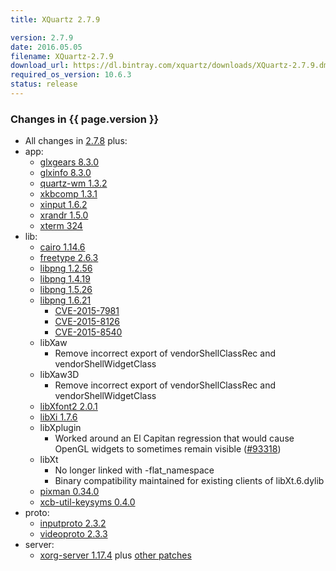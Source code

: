 ```yaml
---
title: XQuartz 2.7.9

version: 2.7.9
date: 2016.05.05
filename: XQuartz-2.7.9
download_url: https://dl.bintray.com/xquartz/downloads/XQuartz-2.7.9.dmg
required_os_version: 10.6.3
status: release
---
```


### Changes in {{ page.version }} ###
  * All changes in [2.7.8](XQuartz-2.7.8.html) plus:
  * app:
    * [glxgears 8.3.0](https://lists.freedesktop.org/archives/mesa-announce/2015-December/000191.html)
    * [glxinfo 8.3.0](https://lists.freedesktop.org/archives/mesa-announce/2015-December/000191.html)
    * [quartz-wm 1.3.2](https://github.com/XQuartz/quartz-wm/releases/tag/quartz-wm-1.3.2)
    * [xkbcomp 1.3.1](https://lists.x.org/archives/xorg-announce/2015-November/002653.html)
    * [xinput 1.6.2](https://lists.x.org/archives/xorg-announce/2015-October/002643.html)
    * [xrandr 1.5.0](https://lists.freedesktop.org/archives/xorg-announce/2016-February/002677.html)
    * [xterm 324](https://lists.freedesktop.org/archives/xorg/2016-March/057959.html)
  * lib:
    * [cairo 1.14.6](http://cairographics.org/news/cairo-1.14.6)
    * [freetype 2.6.3](http://sourceforge.net/projects/freetype/files/freetype2/2.6.3)
    * [libpng 1.2.56](http://downloads.sourceforge.net/libpng/libpng12/1.2.56/libpng-1.2.56-README.txt)
    * [libpng 1.4.19](http://downloads.sourceforge.net/libpng/libpng14/1.4.19/libpng-1.4.19-README.txt)
    * [libpng 1.5.26](http://downloads.sourceforge.net/libpng/libpng15/1.5.26/libpng-1.5.26-README.txt)
    * [libpng 1.6.21](http://downloads.sourceforge.net/libpng/libpng16/1.6.21/libpng-1.6.21-README.txt)
      * [CVE-2015-7981](https://cve.mitre.org/cgi-bin/cvename.cgi?name=CVE-2015-7981)
      * [CVE-2015-8126](https://cve.mitre.org/cgi-bin/cvename.cgi?name=CVE-2015-8126)
      * [CVE-2015-8540](https://cve.mitre.org/cgi-bin/cvename.cgi?name=CVE-2015-8540)
    * libXaw
      * Remove incorrect export of vendorShellClassRec and vendorShellWidgetClass
    * libXaw3D
      * Remove incorrect export of vendorShellClassRec and vendorShellWidgetClass
    * [libXfont2 2.0.1](https://lists.x.org/archives/xorg-announce/2015-December/002663.html)
    * [libXi 1.7.6](https://lists.x.org/archives/xorg-announce/2015-December/002664.html)
    * libXplugin
      * Worked around an El Capitan regression that would cause OpenGL widgets to sometimes remain visible ([#93318](https://bugs.freedesktop.org/show_bug.cgi?id=93318))
    * libXt
      * No longer linked with -flat_namespace
      * Binary compatibility maintained for existing clients of libXt.6.dylib
    * [pixman 0.34.0](https://lists.freedesktop.org/archives/xorg-announce/2016-January/002672.html)
    * [xcb-util-keysyms 0.4.0](https://lists.freedesktop.org/archives/xcb/2014-October/009921.html)
  * proto:
    * [inputproto 2.3.2](https://lists.freedesktop.org/archives/xorg-announce/2016-April/002682.html)
    * [videoproto 2.3.3](https://lists.freedesktop.org/archives/xorg-announce/2016-March/002680.html)
  * server:
    * [xorg-server 1.17.4](https://lists.x.org/archives/xorg-announce/2015-October/002650.html) plus [other patches](https://github.com/XQuartz/xorg-server/commits/XQuartz-2.7.9)
